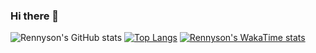 ### Hi there 👋

![Rennyson's GitHub stats](https://github-readme-stats.vercel.app/api?username=rennyson10oa&show_icons=true&theme=radical&show=reviews)
[![Top Langs](https://github-readme-stats.vercel.app/api/top-langs/?username=rennyson10oa)](https://github.com/anuraghazra/github-readme-stats&theme=radical)
[![Rennyson's WakaTime stats](https://github-readme-stats.vercel.app/api/wakatime?username=rennyson10oa)](https://github.com/anuraghazra/github-readme-stats)
<!--
**rennyson10oa/rennyson10oa** is a ✨ _special_ ✨ repository because its `README.md` (this file) appears on your GitHub profile.

Here are some ideas to get you started:

- 🔭 I’m currently working on ...
- 🌱 I’m currently learning ...
- 👯 I’m looking to collaborate on ...
- 🤔 I’m looking for help with ...
- 💬 Ask me about ...
- 📫 How to reach me: ...
- 😄 Pronouns: ...
- ⚡ Fun fact: ...
-->
